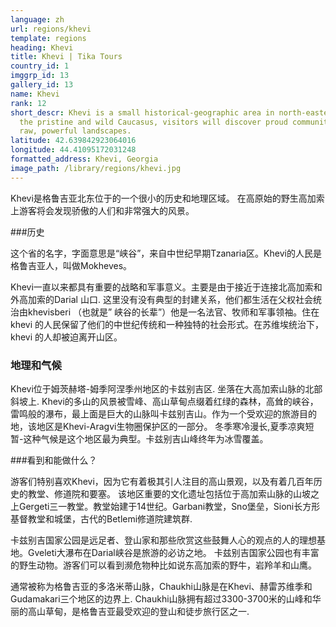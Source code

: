 ```yaml
---
language: zh
url: regions/khevi
template: regions
heading: Khevi
title: Khevi | Tika Tours
country_id: 1
imggrp_id: 13
gallery_id: 13
name: Khevi
rank: 12
short_descr: Khevi is a small historical-geographic area in north-eastern Georgia. High in
  the pristine and wild Caucasus, visitors will discover proud communities and
  raw, powerful landscapes.
latitude: 42.639842923064016
longitude: 44.41095172031248
formatted_address: Khevi, Georgia
image_path: /library/regions/khevi.jpg
---
```

<div class="row content-row"><!-- 1196 (1)-->

</div>

<div class="row content-row"><!-- 1197 (2)-->
<div class="col-12"><!-- 1591 -->

Khevi是格鲁吉亚北东位于的一个很小的历史和地理区域。 在高原始的野生高加索上游客将会发现骄傲的人们和非常强大的风景。

</div>

</div>

<div class="row content-row"><!-- 1198 (4)-->
<div class="col-12 col-sm-6 col-md-6"><!-- 1592 -->

###历史


这个省的名字，字面意思是“峡谷”，来自中世纪早期Tzanaria区。Khevi的人民是格鲁吉亚人，叫做Mokheves。

Khevi一直以来都具有重要的战略和军事意义。主要是由于接近于连接北高加索和外高加索的Darial 山口. 
这里没有没有典型的封建关系，他们都生活在父权社会统治由khevisberi （也就是” 峡谷的长辈”）他是一名法官、牧师和军事领袖。住在khevi 的人民保留了他们的中世纪传统和一种独特的社会形式。在苏维埃统治下，khevi 的人却被迫离开山区。

### 地理和气候

Khevi位于姆茨赫塔-姆季阿涅季州地区的卡兹别吉区. 坐落在大高加索山脉的北部斜坡上. Khevi的多山的风景被雪峰、高山草甸点缀着红绿的森林，高耸的峡谷，雷鸣般的瀑布，最上面是巨大的山脉叫卡兹别吉山。作为一个受欢迎的旅游目的地，该地区是Khevi-Aragvi生物圈保护区的一部分。
冬季寒冷漫长,夏季凉爽短暂-这种气候是这个地区最为典型。卡兹别吉山峰终年为冰雪覆盖。

</div>

<div class="col-12 col-sm-6 col-md-6"><!-- 1593 -->


###看到和能做什么？	

游客们特别喜欢Khevi，因为它有着极其引人注目的高山景观，以及有着几百年历史的教堂、修道院和要塞。
该地区重要的文化遗址包括位于高加索山脉的山坡之上Gergeti三一教堂。教堂始建于14世纪。Garbani教堂，Sno堡垒，Sioni长方形基督教堂和城堡，古代的Betlemi修道院建筑群.

卡兹别吉国家公园是远足者、登山家和那些欣赏这些鼓舞人心的观点的人的理想基地。Gveleti大瀑布在Darial峡谷是旅游的必访之地。
卡兹别吉国家公园也有丰富的野生动物。游客们可以看到濒危物种比如说东高加索的野牛，岩羚羊和山鹰。

通常被称为格鲁吉亚的多洛米蒂山脉，Chaukhi山脉是在Khevi、赫雷苏维季和Gudamakari三个地区的边界上. Chaukhi山脉拥有超过3300-3700米的山峰和华丽的高山草甸，是格鲁吉亚最受欢迎的登山和徒步旅行区之一.

</div>

</div>
